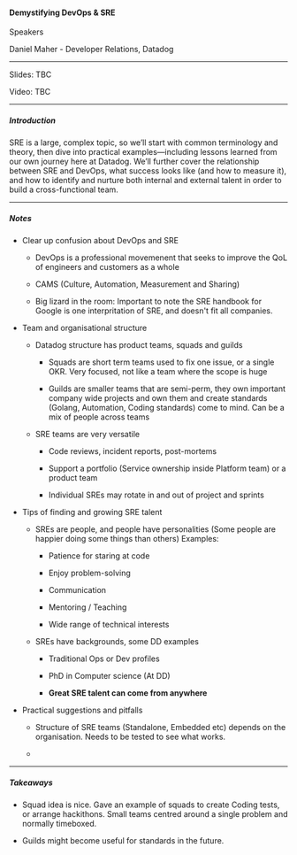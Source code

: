 #### Demystifying DevOps & SRE

Speakers

Daniel Maher - Developer Relations, Datadog

---

Slides: TBC

Video: TBC

---

##### Introduction

SRE is a large, complex topic, so we’ll start with common terminology and theory, then dive into practical examples—including lessons learned from our own journey here at Datadog. We’ll further cover the relationship between SRE and DevOps, what success looks like (and how to measure it), and how to identify and nurture both internal and external talent in order to build a cross-functional team.

---

##### Notes

* Clear up confusion about DevOps and SRE
  
  * DevOps is a professional movemenent that seeks to improve the QoL of engineers and customers as a whole
  
  * CAMS (Culture, Automation, Measurement and Sharing)
  
  * Big lizard in the room: Important to note the SRE handbook for Google is one interpritation of SRE, and doesn't fit all companies.

* Team and organisational structure
  
  * Datadog structure has product teams, squads and guilds
    
    * Squads are short term teams used to fix one issue, or a single OKR. Very focused, not like a team where the scope is huge
    
    * Guilds are smaller teams that are semi-perm, they own important company wide projects and own them and create standards (Golang, Automation, Coding standards) come to mind. Can be a mix of people across teams
  
  * SRE teams are very versatile
    
    - Code reviews, incident reports, post-mortems
    
    - Support a portfolio (Service ownership inside Platform team) or a product team
    
    - Individual SREs may rotate in and out of project and sprints

* Tips of finding and growing SRE talent
  
  * SREs are people, and people have personalities (Some people are happier doing some things than others) Examples:
    
    * Patience for staring at code
    
    * Enjoy problem-solving
    
    * Communication
    
    * Mentoring / Teaching
    
    * Wide range of technical interests
  
  * SREs have backgrounds, some DD examples
    
    * Traditional Ops or Dev profiles
    
    * PhD in Computer science (At DD)
    
    * **Great SRE talent can come from anywhere**

* Practical suggestions and pitfalls
  
  * Structure of SRE teams (Standalone, Embedded etc) depends on the organisation. Needs to be tested to see what works.
  
  * 

---

##### Takeaways

* Squad idea is nice. Gave an example of squads to create Coding tests, or arrange hackithons. Small teams centred around a single problem and normally timeboxed.

* Guilds might become useful for standards in the future.

